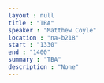```yaml
---
layout : null
title : "TBA"
speaker : "Matthew Coyle"
location : "na-b218"
start : "1330"
end : "1400"
summary : "TBA"
description : "None"
---
```

